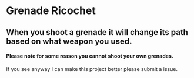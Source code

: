 # Grenade Ricochet

## When you shoot a grenade it will change its path based on what weapon you used.

#### Please note for some reason you cannot shoot your own grenades.

If you see anyway I can make this project better please submit a issue.
